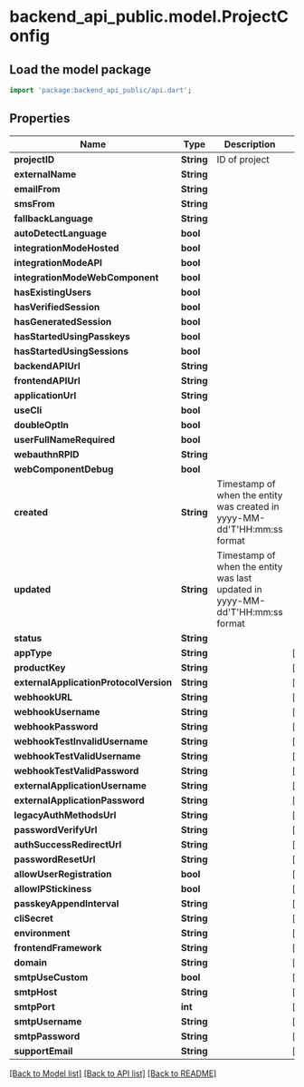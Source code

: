 # backend_api_public.model.ProjectConfig

## Load the model package
```dart
import 'package:backend_api_public/api.dart';
```

## Properties
Name | Type | Description | Notes
------------ | ------------- | ------------- | -------------
**projectID** | **String** | ID of project | 
**externalName** | **String** |  | 
**emailFrom** | **String** |  | 
**smsFrom** | **String** |  | 
**fallbackLanguage** | **String** |  | 
**autoDetectLanguage** | **bool** |  | 
**integrationModeHosted** | **bool** |  | 
**integrationModeAPI** | **bool** |  | 
**integrationModeWebComponent** | **bool** |  | 
**hasExistingUsers** | **bool** |  | 
**hasVerifiedSession** | **bool** |  | 
**hasGeneratedSession** | **bool** |  | 
**hasStartedUsingPasskeys** | **bool** |  | 
**hasStartedUsingSessions** | **bool** |  | 
**backendAPIUrl** | **String** |  | 
**frontendAPIUrl** | **String** |  | 
**applicationUrl** | **String** |  | 
**useCli** | **bool** |  | 
**doubleOptIn** | **bool** |  | 
**userFullNameRequired** | **bool** |  | 
**webauthnRPID** | **String** |  | 
**webComponentDebug** | **bool** |  | 
**created** | **String** | Timestamp of when the entity was created in yyyy-MM-dd'T'HH:mm:ss format | 
**updated** | **String** | Timestamp of when the entity was last updated in yyyy-MM-dd'T'HH:mm:ss format | 
**status** | **String** |  | 
**appType** | **String** |  | [optional] 
**productKey** | **String** |  | [optional] 
**externalApplicationProtocolVersion** | **String** |  | [optional] 
**webhookURL** | **String** |  | [optional] 
**webhookUsername** | **String** |  | [optional] 
**webhookPassword** | **String** |  | [optional] 
**webhookTestInvalidUsername** | **String** |  | [optional] 
**webhookTestValidUsername** | **String** |  | [optional] 
**webhookTestValidPassword** | **String** |  | [optional] 
**externalApplicationUsername** | **String** |  | [optional] 
**externalApplicationPassword** | **String** |  | [optional] 
**legacyAuthMethodsUrl** | **String** |  | [optional] 
**passwordVerifyUrl** | **String** |  | [optional] 
**authSuccessRedirectUrl** | **String** |  | [optional] 
**passwordResetUrl** | **String** |  | [optional] 
**allowUserRegistration** | **bool** |  | [optional] 
**allowIPStickiness** | **bool** |  | [optional] 
**passkeyAppendInterval** | **String** |  | [optional] 
**cliSecret** | **String** |  | [optional] 
**environment** | **String** |  | [optional] 
**frontendFramework** | **String** |  | [optional] 
**domain** | **String** |  | [optional] 
**smtpUseCustom** | **bool** |  | [optional] 
**smtpHost** | **String** |  | [optional] 
**smtpPort** | **int** |  | [optional] 
**smtpUsername** | **String** |  | [optional] 
**smtpPassword** | **String** |  | [optional] 
**supportEmail** | **String** |  | [optional] 

[[Back to Model list]](../README.md#documentation-for-models) [[Back to API list]](../README.md#documentation-for-api-endpoints) [[Back to README]](../README.md)


